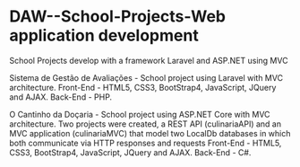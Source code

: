 # DAW--School-Projects-Web application development
 School Projects develop with a framework Laravel and ASP.NET using MVC
 
 Sistema de Gestão de Avaliações - School project using Laravel with MVC architecture. 
 Front-End - HTML5, CSS3, BootStrap4, JavaScript, JQuery and AJAX.
 Back-End - PHP.
 
 O Cantinho da Doçaria - School project using ASP.NET Core with MVC architecture. Two projects were created, a REST API (culinariaAPI) and an MVC application (culinariaMVC) that model two LocalDb databases in which both communicate via HTTP responses and requests
 Front-End - HTML5, CSS3, BootStrap4, JavaScript, JQuery and AJAX.
 Back-End - C#.
